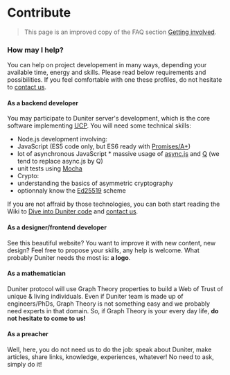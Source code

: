 # Contribute

> This page is an improved copy of the FAQ section [Getting involved](/faq#gettinginvolved).
### How may I help?

You can help on project developement in many ways, depending your available time, energy and skills. Please read below requirements and possibilities. If you feel comfortable with one these profiles, do not hesitate to [contact us](/contact).
#### As a backend developer

You may participate to Duniter server's development, which is the core software implementing [UCP](https://github.com/duniter/ucoin/blob/master/doc/Protocol.md). You will need some technical skills:

*   Node.js development involving:
 * JavaScript (ES5 code only, but ES6 ready with [Promises/A+](https://promisesaplus.com/))
 * lot of asynchronous JavaScript    * massive usage of [async.js](https://github.com/caolan/async) and [Q](https://github.com/kriskowal/q) (we tend to replace async.js by Q)
 * unit tests using [Mocha](https://mochajs.org/)
* Crypto:
 * understanding the basics of asymmetric cryptography
 * optionnaly know the [Ed25519](http://ed25519.cr.yp.to/) scheme

If you are not affraid by those technologies, you can both start reading the Wiki to [Dive into Duniter code](https://github.com/duniter/ucoin/wiki/Dive-into-the-code) and [contact us](/contact).
#### As a designer/frontend developer

See this beautiful website? You want to improve it with new content, new design? Feel free to propose your skills, any help is welcome. What probably Duniter needs the most is: **a logo**.
#### As a mathematician

Duniter protocol will use Graph Theory properties to build a Web of Trust of unique & living individuals. Even if Duniter team is made up of engineers/PhDs, Graph Theory is not something easy and we probably need experts in that domain. So, if Graph Theory is your every day life, **do not hesitate to come to us!**

#### As a preacher

Well, here, you do not need us to do the job: speak about Duniter, make articles, share links, knowledge, experiences, whatever! No need to ask, simply do it! 
